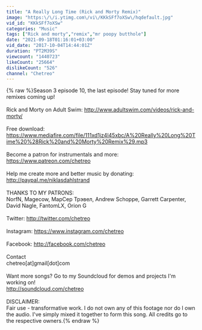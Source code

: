 ```yaml
---
title: "A Really Long Time (Rick and Morty Remix)"
image: "https:\/\/i.ytimg.com\/vi\/KKkSFf7oXSw\/hqdefault.jpg"
vid_id: "KKkSFf7oXSw"
categories: "Music"
tags: ["Rick and morty","remix","mr poopy butthole"]
date: "2021-09-18T01:16:01+03:00"
vid_date: "2017-10-04T14:44:01Z"
duration: "PT2M39S"
viewcount: "1440723"
likeCount: "25664"
dislikeCount: "526"
channel: "Chetreo"
---
```

{% raw %}Season 3 episode 10, the last episode! Stay tuned for more remixes coming up! <br /><br />Rick and Morty on Adult Swim: <a rel="nofollow" target="blank" href="http://www.adultswim.com/videos/rick-and-morty/">http://www.adultswim.com/videos/rick-and-morty/</a><br /><br />Free download: <a rel="nofollow" target="blank" href="https://www.mediafire.com/file/111xd1jz4l45xbc/A%20Really%20Long%20Time%20%28Rick%20and%20Morty%20Remix%29.mp3">https://www.mediafire.com/file/111xd1jz4l45xbc/A%20Really%20Long%20Time%20%28Rick%20and%20Morty%20Remix%29.mp3</a><br /><br />Become a patron for instrumentals and more: <a rel="nofollow" target="blank" href="https://www.patreon.com/chetreo">https://www.patreon.com/chetreo</a><br /><br />Help me create more and better music by donating: <a rel="nofollow" target="blank" href="http://paypal.me/niklasdahlstrand">http://paypal.me/niklasdahlstrand</a><br /><br />THANKS TO MY PATRONS:<br />NorfN, Magecow, МарСер Трэвел, Andrew Schoppe, Garrett Carpenter, David Nagle, FantomLX, Orion G<br /><br />Twitter: <a rel="nofollow" target="blank" href="http://twitter.com/chetreo">http://twitter.com/chetreo</a> <br /><br />Instagram: <a rel="nofollow" target="blank" href="https://www.instagram.com/chetreo">https://www.instagram.com/chetreo</a><br /><br />Facebook: <a rel="nofollow" target="blank" href="http://facebook.com/chetreo">http://facebook.com/chetreo</a><br /><br />Contact <br />chetreo[at]gmail[dot]com <br /><br />Want more songs? Go to my Soundcloud for demos and projects I'm working on! <br /><a rel="nofollow" target="blank" href="http://soundcloud.com/chetreo">http://soundcloud.com/chetreo</a><br /><br />DISCLAIMER:<br />Fair use - transformative work. I do not own any of this footage nor do I own the audio. I've simply mixed it together to form this song. All credits go to the respective owners.{% endraw %}
